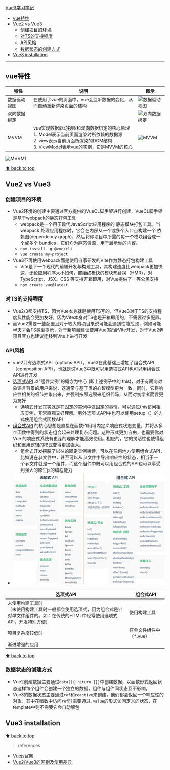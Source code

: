 [Vue3学习笔记](#top)
- [vue特性](#vue特性)
- [Vue2 vs Vue3](#vue2-vs-vue3)
  - [创建项目的环境](#创建项目的环境)
  - [对TS的支持程度](#对ts的支持程度)
  - [API风格](#api风格)
  - [数据状态的创建方式](#数据状态的创建方式)
- [Vue3 installation](#vue3-installation)

-------------------------------------------------------------

## vue特性

|特性|说明|图示|
|---|---|---|
|数据驱动视图|在使用了vue的页面中，vue会监听数据的变化，从而自动重新渲染页面的结构|![数据驱动视图](数据驱动视图.png)|
|双向数据绑定||![双向数据绑定](双向数据绑定.png)|
|MVVM|vue实现数据驱动视图和双向数据绑定的核心原理<br>1. Model表示当前页面渲染时所依赖的数据源<br>2. view表示当前页面所渲染的DOM结构<br>   3. ViewModel表示vue的实例，它是MVVM的核心|![MVVM](MVVM.png)|

![MVVM1](MVVM1.png)

[⬆ back to top](top)

## Vue2 vs Vue3

### 创建项目的环境

- Vue2环境的创建主要通过官方提供的VueCL脚手架进行创建，VueCL脚手架是基于webpack的静态打包工具
  - webpack是一个用于现代JavaScript应用程序的 静态模块打包工具。当 webpack 处理应用程序时，它会在内部从一个或多个入口点构建一个 依赖图(dependency graph)，然后将你项目中所需的每一个模块组合成一个或多个 bundles，它们均为静态资源，用于展示你的内容。
  - `npm install -g @vue/cli`
  - `vue create my-project`
- Vue3不再使用webpack而是使用自家研发的Vite作为静态打包构建工具
  - Vite是下一个现代的前端开发与构建工具，其构建速度比webpack更加快速，无论应用程序大小如何，都始终极快的模块热替换（HMR），对 TypeScript、JSX、CSS 等支持开箱即用，对Vue提供了一等公民支持
  - `npm create vue@latest`

### 对TS的支持程度

- Vue2/3都支持TS，因为Vue本身就是使用TS写的，但Vue3对于TS的支持程度及性能会更加友好，因为Vite本身对TS也是开箱即用的，不需要过多配置。
- 而Vue2需要一些配置且对于较大的项目来说可能会遇到性能瓶颈，例如可能半天才会TS类型提示，对于新项目建议使用Vue3配合Vite开发，对于Vue2老项目官方也建议迁移到Vite上进行开发

### API风格

- vue2只有选项式API（options API），Vue3在此基础上增加了组合式API（composition API），也就是说Vue3中既可以用选项式API也可以用组合式API进行开发
- [选项式API](https://cn.vuejs.org/guide/introduction.html#api-styles) 以“组件实例”的概念为中心 (即上述例子中的 this)，对于有面向对象语言背景的用户来说，这通常与基于类的心智模型更为一致。同时，它将响应性相关的细节抽象出来，并强制按照选项来组织代码，从而对初学者而言更为友好
  - 选项式开发其实就是在固定的实例中做固定的事情，可以通过this访问相应实例，非常直观又好理解。另外选项式API中也可以使用setup（）的方式使用组合式函数API
- [组合式API](https://cn.vuejs.org/guide/introduction.html#api-styles) 的核心思想是直接在函数作用域内定义响应式状态变量，并将从多个函数中得到的状态组合起来处理复杂问题。这种形式更加自由，也需要你对 Vue 的响应式系统有更深的理解才能高效使用。相应的，它的灵活性也使得组织和重用逻辑的模式变得更加强大。
  - 组合式开发摆脱了以往的固定实例束缚，可以在任何地方使用组合式API，比如说在.js文件中，甚至可以从.js文件中导出响应性的状态，相当于一个.js文件就是一个组件，而这个组件中既可以用组合式的API也可以享受到强大的原生js的编程能力
- ![选项式+组合式API](./images/选项式+组合式API.png)

|选项式API|组合式API|
|---|---|
|未使用构建工具时<br>（未使用构建工具时一般都会使用选项式，因为组合式是针对单文件组件的。如：在传统的HTML中经常使用选项式API，开发特别方便）|使用构建工具|
|项目复杂度较低时|在单文件组件中（*.vue）|
|渐进增强的应用||

[⬆ back to top](top)

### 数据状态的创建方式

- Vue2创建数据主要通过`data(){ return {}}`中创建数据，以函数形式返回状态这样每个组件会创建一个独立的数据，组件与组件间状态互不影响。
- Vue3的数据状态主要通过`ref`和`reactive`来创建，他们都会返回一个响应性的对象，其中在函数中访问`ref`时需要通过`.value`的形式访问定义的状态，在template中则不需要它会自动解包

## Vue3 installation

[⬆ back to top](top)

> references
- [Vuejs官网](https://vuejs.org/guide/quick-start)
- [Vue2/Vue3的区别及使用差异](https://youmoxiang.blog.csdn.net/article/details/132024042)
